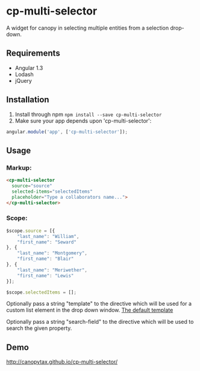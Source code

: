 # cp-multi-selector
A widget for canopy in selecting multiple entities from a selection drop-down.

## Requirements
 - Angular 1.3
 - Lodash
 - jQuery
 
## Installation
1. Install through npm `npm install --save cp-multi-selector`
2. Make sure your app depends upon 'cp-multi-selector':
```javascript
angular.module('app', ['cp-multi-selector']);
```

## Usage
### Markup:
```html
<cp-multi-selector 
  source="source" 
  selected-items="selectedItems" 
  placeholder="Type a collaborators name...">
</cp-multi-selector>
```
### Scope:
```javascript
$scope.source = [{
    "last_name": "William",
    "first_name": "Seward"
}, {
    "last_name": "Montgomery",
    "first_name": "Blair"
}, {
    "last_name": "Meriwether",
    "first_name": "Lewis"
}];

$scope.selectedItems = [];
```

Optionally pass a string "template" to the directive which will be used for a custom list element in the drop down window.
[The default template](https://github.com/canopytax/cp-multi-selector/blob/master/src/default-item-template.html)

Optionally pass a string "search-field" to the directive which will be used to search the given property.

## Demo
http://canopytax.github.io/cp-multi-selector/
